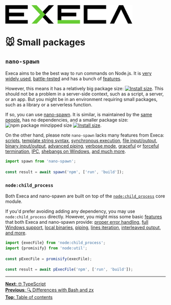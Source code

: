 <picture>
	<source media="(prefers-color-scheme: dark)" srcset="../media/logo_dark.svg">
	<img alt="execa logo" src="../media/logo.svg" width="400">
</picture>
<br>

# 🐭 Small packages

## `nano-spawn`

Execa aims to be the best way to run commands on Node.js. It is [very widely used](https://github.com/sindresorhus/execa/network/dependents), [battle-tested](https://github.com/sindresorhus/execa/graphs/contributors) and has a bunch of [features](../readme.md#features).

However, this means it has a relatively big package size: [![Install size](https://packagephobia.com/badge?p=execa)](https://packagephobia.com/result?p=execa). This should not be a problem in a server-side context, such as a script, a server, or an app. But you might be in an environment requiring small packages, such as a library or a serverless function.

If so, you can use [nano-spawn](https://github.com/sindresorhus/nano-spawn). It is similar, is maintained by the [same people](https://github.com/sindresorhus/nano-spawn#maintainers), has no dependencies, and a smaller package size: ![npm package minzipped size](https://img.shields.io/bundlejs/size/nano-spawn) [![Install size](https://packagephobia.com/badge?p=nano-spawn)](https://packagephobia.com/result?p=nano-spawn).

On the other hand, please note `nano-spawn` lacks many features from Execa: [scripts](scripts.md), [template string syntax](execution.md#template-string-syntax), [synchronous execution](execution.md#synchronous-execution), [file input/output](output.md#file-output), [binary input/output](binary.md), [advanced piping](pipe.md), [verbose mode](debugging.md#verbose-mode), [graceful](termination.md#graceful-termination) or [forceful termination](termination.md#forceful-termination), [IPC](ipc.md), [shebangs on Windows](windows.md), [and much more](https://github.com/sindresorhus/nano-spawn/issues/14).

```js
import spawn from 'nano-spawn';

const result = await spawn('npm', ['run', 'build']);
```

### `node:child_process`

Both Execa and nano-spawn are built on top of the [`node:child_process`](https://nodejs.org/api/child_process.html) core module.

If you'd prefer avoiding adding any dependency, you may use `node:child_process` directly. However, you might miss some basic [features](https://github.com/sindresorhus/nano-spawn#features) that both Execa and nano-spawn provide: [proper error handling](https://github.com/sindresorhus/nano-spawn#subprocesserror), [full Windows support](https://github.com/sindresorhus/nano-spawn#windows-support), [local binaries](https://github.com/sindresorhus/nano-spawn#optionspreferlocal), [piping](https://github.com/sindresorhus/nano-spawn#subprocesspipefile-arguments-options), [lines iteration](https://github.com/sindresorhus/nano-spawn#subprocesssymbolasynciterator), [interleaved output](https://github.com/sindresorhus/nano-spawn#resultoutput), [and more](https://github.com/sindresorhus/nano-spawn#features).

```js
import {execFile} from 'node:child_process';
import {promisify} from 'node:util';

const pExecFile = promisify(execFile);

const result = await pExecFile('npm', ['run', 'build']);
```

<hr>

[**Next**: 🤓 TypeScript](typescript.md)\
[**Previous**: 🔍 Differences with Bash and zx](bash.md)\
[**Top**: Table of contents](../readme.md#documentation)
